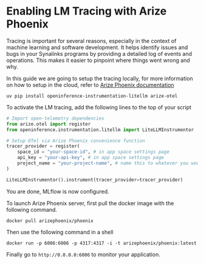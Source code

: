 # Enabling LM Tracing with Arize Phoenix

Tracing is important for several reasons, especially in the context of machine learning and software development. It helps identify issues and bugs in your Synalinks programs by providing a detailed log of events and operations. This makes it easier to pinpoint where things went wrong and why.

In this guide we are going to setup the tracing locally, for more information on how to setup in the cloud, refer to [Arize Phoenix documentation](https://docs.arize.com/phoenix)

```shell
uv pip install openinference-instrumentation-litellm arize-otel
```

To activate the LM tracing, add the following lines to the top of your script

```python
# Import open-telemetry dependencies
from arize.otel import register
from openinference.instrumentation.litellm import LiteLLMInstrumentor

# Setup OTel via Arize Phoenix convenience function
tracer_provider = register(
    space_id = "your-space-id", # in app space settings page
    api_key = "your-api-key", # in app space settings page
    project_name = "your-project-name", # name this to whatever you would like
)

LiteLLMInstrumentor().instrument(tracer_provider=tracer_provider)
```

You are done, MLflow is now configured.

To launch Arize Phoenix server, first pull the docker image with the following command.

```shell
docker pull arizephoenix/phoenix
```

Then use the following command in a shell

```shell
docker run -p 6006:6006 -p 4317:4317 -i -t arizephoenix/phoenix:latest
```

Finally go to `http://0.0.0.0:6006` to monitor your application.